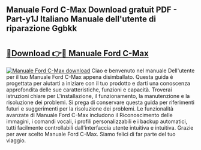 ## Manuale Ford C-Max Download gratuit PDF - Part-y1J Italiano Manuale dell'utente di riparazione Ggbkk

# <h2><a href="http://dfbbax.blite.top/?on=Manuale+Ford+C-Max">🔗Download 👉🔴 Manuale Ford C-Max</a></h2>

[![Manuale Ford C-Max download](https://i.imgur.com/lujVjoI.png)](http://dfbbax.blite.top/?on=Manuale+Ford+C-Max)
Ciao e benvenuto nel manuale Dell'utente per il tuo Manuale Ford C-Max appena disimballato. Questa guida è progettata per aiutarti a iniziare con il tuo prodotto e darti una conoscenza approfondita delle sue caratteristiche, funzioni e capacità. Troverai istruzioni chiare per L'installazione, il funzionamento, la manutenzione e la risoluzione dei problemi. Si prega di conservare questa guida per riferimenti futuri e suggerimenti per la risoluzione dei problemi. Le funzionalità avanzate di Manuale Ford C-Max includono il Riconoscimento delle immagini, i comandi vocali, i profili personalizzabili e i backup automatici, tutti facilmente controllabili dall'interfaccia utente intuitiva e intuitiva. Grazie per aver scelto Manuale Ford C-Max. Siamo felici di far parte del tuo viaggio.
